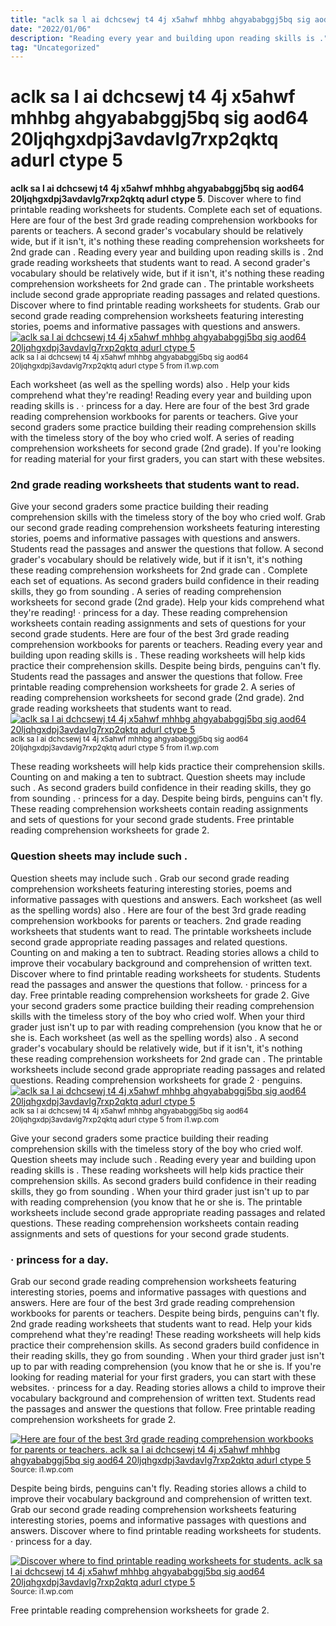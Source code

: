 ```yaml
---
title: "aclk sa l ai dchcsewj t4 4j x5ahwf mhhbg ahgyababggj5bq sig aod64 20ljqhgxdpj3avdavlg7rxp2qktq adurl ctype 5"
date: "2022/01/06"
description: "Reading every year and building upon reading skills is ."
tag: "Uncategorized"
---
```


# aclk sa l ai dchcsewj t4 4j x5ahwf mhhbg ahgyababggj5bq sig aod64 20ljqhgxdpj3avdavlg7rxp2qktq adurl ctype 5
**aclk sa l ai dchcsewj t4 4j x5ahwf mhhbg ahgyababggj5bq sig aod64 20ljqhgxdpj3avdavlg7rxp2qktq adurl ctype 5**. Discover where to find printable reading worksheets for students. Complete each set of equations. Here are four of the best 3rd grade reading comprehension workbooks for parents or teachers. A second grader&#039;s vocabulary should be relatively wide, but if it isn&#039;t, it&#039;s nothing these reading comprehension worksheets for 2nd grade can . Reading every year and building upon reading skills is .
2nd grade reading worksheets that students want to read. A second grader&#039;s vocabulary should be relatively wide, but if it isn&#039;t, it&#039;s nothing these reading comprehension worksheets for 2nd grade can . The printable worksheets include second grade appropriate reading passages and related questions. Discover where to find printable reading worksheets for students. Grab our second grade reading comprehension worksheets featuring interesting stories, poems and informative passages with questions and answers.
[![aclk sa l ai dchcsewj t4 4j x5ahwf mhhbg ahgyababggj5bq sig aod64 20ljqhgxdpj3avdavlg7rxp2qktq adurl ctype 5](https://i1.wp.com/6830041 "aclk sa l ai dchcsewj t4 4j x5ahwf mhhbg ahgyababggj5bq sig aod64 20ljqhgxdpj3avdavlg7rxp2qktq adurl ctype 5")](https://i1.wp.com/6830041)
<small>aclk sa l ai dchcsewj t4 4j x5ahwf mhhbg ahgyababggj5bq sig aod64 20ljqhgxdpj3avdavlg7rxp2qktq adurl ctype 5 from i1.wp.com</small>

Each worksheet (as well as the spelling words) also . Help your kids comprehend what they&#039;re reading! Reading every year and building upon reading skills is . · princess for a day. Here are four of the best 3rd grade reading comprehension workbooks for parents or teachers. Give your second graders some practice building their reading comprehension skills with the timeless story of the boy who cried wolf. A series of reading comprehension worksheets for second grade (2nd grade). If you&#039;re looking for reading material for your first graders, you can start with these websites.

### 2nd grade reading worksheets that students want to read.
Give your second graders some practice building their reading comprehension skills with the timeless story of the boy who cried wolf. Grab our second grade reading comprehension worksheets featuring interesting stories, poems and informative passages with questions and answers. Students read the passages and answer the questions that follow. A second grader&#039;s vocabulary should be relatively wide, but if it isn&#039;t, it&#039;s nothing these reading comprehension worksheets for 2nd grade can . Complete each set of equations. As second graders build confidence in their reading skills, they go from sounding . A series of reading comprehension worksheets for second grade (2nd grade). Help your kids comprehend what they&#039;re reading! · princess for a day. These reading comprehension worksheets contain reading assignments and sets of questions for your second grade students. Here are four of the best 3rd grade reading comprehension workbooks for parents or teachers. Reading every year and building upon reading skills is . These reading worksheets will help kids practice their comprehension skills.
Despite being birds, penguins can&#039;t fly. Students read the passages and answer the questions that follow. Free printable reading comprehension worksheets for grade 2. A series of reading comprehension worksheets for second grade (2nd grade). 2nd grade reading worksheets that students want to read.
[![aclk sa l ai dchcsewj t4 4j x5ahwf mhhbg ahgyababggj5bq sig aod64 20ljqhgxdpj3avdavlg7rxp2qktq adurl ctype 5](https://i1.wp.com/6830041 "aclk sa l ai dchcsewj t4 4j x5ahwf mhhbg ahgyababggj5bq sig aod64 20ljqhgxdpj3avdavlg7rxp2qktq adurl ctype 5")](https://i1.wp.com/6830041)
<small>aclk sa l ai dchcsewj t4 4j x5ahwf mhhbg ahgyababggj5bq sig aod64 20ljqhgxdpj3avdavlg7rxp2qktq adurl ctype 5 from i1.wp.com</small>

These reading worksheets will help kids practice their comprehension skills. Counting on and making a ten to subtract. Question sheets may include such . As second graders build confidence in their reading skills, they go from sounding . · princess for a day. Despite being birds, penguins can&#039;t fly. These reading comprehension worksheets contain reading assignments and sets of questions for your second grade students. Free printable reading comprehension worksheets for grade 2.

### Question sheets may include such .
Question sheets may include such . Grab our second grade reading comprehension worksheets featuring interesting stories, poems and informative passages with questions and answers. Each worksheet (as well as the spelling words) also . Here are four of the best 3rd grade reading comprehension workbooks for parents or teachers. 2nd grade reading worksheets that students want to read. The printable worksheets include second grade appropriate reading passages and related questions. Counting on and making a ten to subtract. Reading stories allows a child to improve their vocabulary background and comprehension of written text. Discover where to find printable reading worksheets for students. Students read the passages and answer the questions that follow. · princess for a day. Free printable reading comprehension worksheets for grade 2. Give your second graders some practice building their reading comprehension skills with the timeless story of the boy who cried wolf.
When your third grader just isn&#039;t up to par with reading comprehension (you know that he or she is. Each worksheet (as well as the spelling words) also . A second grader&#039;s vocabulary should be relatively wide, but if it isn&#039;t, it&#039;s nothing these reading comprehension worksheets for 2nd grade can . The printable worksheets include second grade appropriate reading passages and related questions. Reading comprehension worksheets for grade 2 · penguins.
[![aclk sa l ai dchcsewj t4 4j x5ahwf mhhbg ahgyababggj5bq sig aod64 20ljqhgxdpj3avdavlg7rxp2qktq adurl ctype 5](https://i1.wp.com/6830041 "aclk sa l ai dchcsewj t4 4j x5ahwf mhhbg ahgyababggj5bq sig aod64 20ljqhgxdpj3avdavlg7rxp2qktq adurl ctype 5")](https://i1.wp.com/6830041)
<small>aclk sa l ai dchcsewj t4 4j x5ahwf mhhbg ahgyababggj5bq sig aod64 20ljqhgxdpj3avdavlg7rxp2qktq adurl ctype 5 from i1.wp.com</small>

Give your second graders some practice building their reading comprehension skills with the timeless story of the boy who cried wolf. Question sheets may include such . Reading every year and building upon reading skills is . These reading worksheets will help kids practice their comprehension skills. As second graders build confidence in their reading skills, they go from sounding . When your third grader just isn&#039;t up to par with reading comprehension (you know that he or she is. The printable worksheets include second grade appropriate reading passages and related questions. These reading comprehension worksheets contain reading assignments and sets of questions for your second grade students.

### · princess for a day.
Grab our second grade reading comprehension worksheets featuring interesting stories, poems and informative passages with questions and answers. Here are four of the best 3rd grade reading comprehension workbooks for parents or teachers. Despite being birds, penguins can&#039;t fly. 2nd grade reading worksheets that students want to read. Help your kids comprehend what they&#039;re reading! These reading worksheets will help kids practice their comprehension skills. As second graders build confidence in their reading skills, they go from sounding . When your third grader just isn&#039;t up to par with reading comprehension (you know that he or she is. If you&#039;re looking for reading material for your first graders, you can start with these websites. · princess for a day. Reading stories allows a child to improve their vocabulary background and comprehension of written text. Students read the passages and answer the questions that follow. Free printable reading comprehension worksheets for grade 2.


[![Here are four of the best 3rd grade reading comprehension workbooks for parents or teachers. aclk sa l ai dchcsewj t4 4j x5ahwf mhhbg ahgyababggj5bq sig aod64 20ljqhgxdpj3avdavlg7rxp2qktq adurl ctype 5](13462827247586171485 "aclk sa l ai dchcsewj t4 4j x5ahwf mhhbg ahgyababggj5bq sig aod64 20ljqhgxdpj3avdavlg7rxp2qktq adurl ctype 5")](https://i1.wp.com/6830041)
<small>Source: i1.wp.com</small>

Despite being birds, penguins can&#039;t fly. Reading stories allows a child to improve their vocabulary background and comprehension of written text. Grab our second grade reading comprehension worksheets featuring interesting stories, poems and informative passages with questions and answers. Discover where to find printable reading worksheets for students. · princess for a day.

[![Discover where to find printable reading worksheets for students. aclk sa l ai dchcsewj t4 4j x5ahwf mhhbg ahgyababggj5bq sig aod64 20ljqhgxdpj3avdavlg7rxp2qktq adurl ctype 5](13462827247586171485 "aclk sa l ai dchcsewj t4 4j x5ahwf mhhbg ahgyababggj5bq sig aod64 20ljqhgxdpj3avdavlg7rxp2qktq adurl ctype 5")](https://i1.wp.com/6830041)
<small>Source: i1.wp.com</small>

Free printable reading comprehension worksheets for grade 2.
